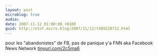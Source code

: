 ```yaml
---
layout: post
microblog: true
audio: 
date: 2007-11-12 01:00:00 +0100
guid: http://xtof.micro.blog/2007/11/12/t409228712.html
---
```

pour les "abandonistes" de FB, pas de panique y'a FNN aka Facebook News Network [tinyurl.com/2c5ma6](http://tinyurl.com/2c5ma6)
